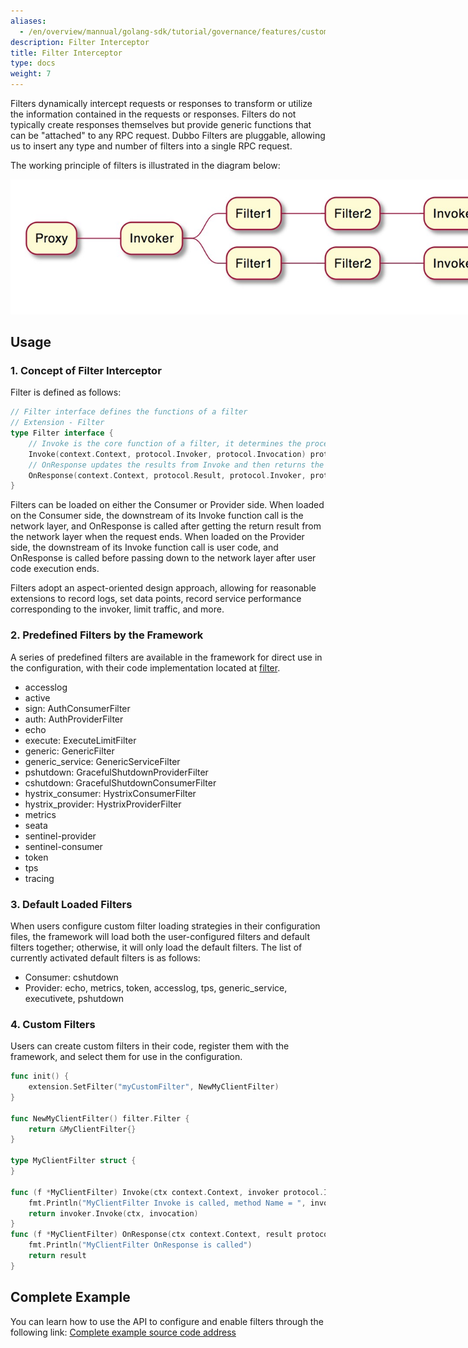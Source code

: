 ```yaml
---
aliases:
  - /en/overview/mannual/golang-sdk/tutorial/governance/features/custom-filter/
description: Filter Interceptor
title: Filter Interceptor
type: docs
weight: 7
---
```


Filters dynamically intercept requests or responses to transform or utilize the information contained in the requests or responses. Filters do not typically create responses themselves but provide generic functions that can be "attached" to any RPC request. Dubbo Filters are pluggable, allowing us to insert any type and number of filters into a single RPC request.

The working principle of filters is illustrated in the diagram below:

<img style="max-width:800px;height:auto;" src="/imgs/v3/tasks/framework/filter.png"/>

## Usage
### 1. Concept of Filter Interceptor

Filter is defined as follows:

```go
// Filter interface defines the functions of a filter
// Extension - Filter
type Filter interface {
	// Invoke is the core function of a filter, it determines the process of the filter
	Invoke(context.Context, protocol.Invoker, protocol.Invocation) protocol.Result
	// OnResponse updates the results from Invoke and then returns the modified results.
	OnResponse(context.Context, protocol.Result, protocol.Invoker, protocol.Invocation) protocol.Result
}
```

Filters can be loaded on either the Consumer or Provider side. When loaded on the Consumer side, the downstream of its Invoke function call is the network layer, and OnResponse is called after getting the return result from the network layer when the request ends. When loaded on the Provider side, the downstream of its Invoke function call is user code, and OnResponse is called before passing down to the network layer after user code execution ends.

Filters adopt an aspect-oriented design approach, allowing for reasonable extensions to record logs, set data points, record service performance corresponding to the invoker, limit traffic, and more.

### 2. Predefined Filters by the Framework

A series of predefined filters are available in the framework for direct use in the configuration, with their code implementation located at [filter](https://github.com/apache/dubbo-go/tree/main/filter).

- accesslog
- active
- sign: AuthConsumerFilter
- auth: AuthProviderFilter
- echo
- execute: ExecuteLimitFilter
- generic: GenericFilter
- generic_service: GenericServiceFilter
- pshutdown: GracefulShutdownProviderFilter
- cshutdown: GracefulShutdownConsumerFilter
- hystrix_consumer: HystrixConsumerFilter
- hystrix_provider: HystrixProviderFilter
- metrics
- seata
- sentinel-provider
- sentinel-consumer
- token
- tps
- tracing

### 3. Default Loaded Filters

When users configure custom filter loading strategies in their configuration files, the framework will load both the user-configured filters and default filters together; otherwise, it will only load the default filters. The list of currently activated default filters is as follows:

- Consumer: cshutdown
- Provider: echo, metrics, token, accesslog, tps, generic_service, executivete, pshutdown

### 4. Custom Filters

Users can create custom filters in their code, register them with the framework, and select them for use in the configuration.

```go
func init() {
	extension.SetFilter("myCustomFilter", NewMyClientFilter)
}

func NewMyClientFilter() filter.Filter {
	return &MyClientFilter{}
}

type MyClientFilter struct {
}

func (f *MyClientFilter) Invoke(ctx context.Context, invoker protocol.Invoker, invocation protocol.Invocation) protocol.Result {
	fmt.Println("MyClientFilter Invoke is called, method Name = ", invocation.MethodName())
	return invoker.Invoke(ctx, invocation)
}
func (f *MyClientFilter) OnResponse(ctx context.Context, result protocol.Result, invoker protocol.Invoker, protocol protocol.Invocation) protocol.Result {
	fmt.Println("MyClientFilter OnResponse is called")
	return result
}
```

## Complete Example
You can learn how to use the API to configure and enable filters through the following link: <a href="https://github.com/apache/dubbo-go-samples/tree/main/filter" target="_blank">Complete example source code address</a>

